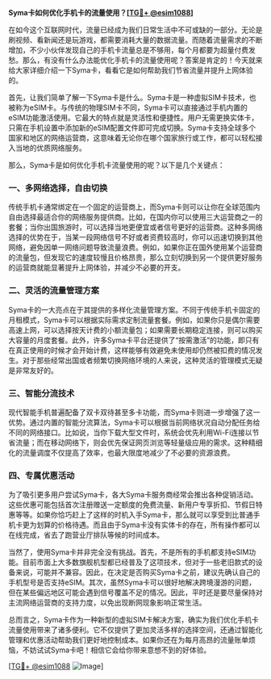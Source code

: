**Syma卡如何优化手机卡的流量使用？[[TG💪+ @esim1088](https://t.me/s/esim1088)]**

在如今这个互联网时代，流量已经成为我们日常生活中不可或缺的一部分。无论是刷视频、看新闻还是玩游戏，都需要消耗大量的数据流量。而随着流量需求的不断增加，不少小伙伴发现自己的手机卡流量总是不够用，每个月都要为超量付费发愁。那么，有没有什么办法能优化手机卡的流量使用呢？答案是肯定的！今天就来给大家详细介绍一下Syma卡，看看它是如何帮助我们节省流量并提升上网体验的。

首先，让我们简单了解一下Syma卡是什么。Syma卡是一种虚拟SIM卡技术，也被称为eSIM卡。与传统的物理SIM卡不同，Syma卡可以直接通过手机内置的eSIM功能激活使用。它最大的特点就是灵活性和便捷性。用户无需更换实体卡，只需在手机设置中添加新的eSIM配置文件即可完成切换。Syma卡支持全球多个国家和地区的网络运营商，这意味着无论你在哪个国家旅行或工作，都可以轻松接入当地的优质网络服务。

那么，Syma卡是如何优化手机卡流量使用的呢？以下是几个关键点：

### **一、多网络选择，自由切换**
传统手机卡通常绑定在一个固定的运营商上，而Syma卡则可以让你在全球范围内自由选择最适合你的网络服务提供商。比如，在国内你可以使用三大运营商之一的套餐；当你出国旅游时，可以选择当地更便宜或者信号更好的运营商。这种多网络选择的优势在于，当某一段网络信号不好或者资费较高时，你可以迅速切换到其他网络，避免因单一网络问题导致流量浪费。例如，如果你正在国外使用某个运营商的流量包，但发现它的速度较慢且价格昂贵，那么立刻切换到另一个提供更好服务的运营商就能显著提升上网体验，并减少不必要的开支。

### **二、灵活的流量管理方案**
Syma卡的一大亮点在于其提供的多样化流量管理方案。不同于传统手机卡固定的月租模式，Syma卡可以根据实际需求定制流量套餐。例如，如果你只是偶尔需要高速上网，可以选择按天计费的小额流量包；如果需要长期稳定连接，则可以购买大容量的月度套餐。此外，许多Syma卡平台还提供了“按需激活”的功能，即只有在真正使用的时候才会开始计费，这样能够有效避免未使用却仍然被扣费的情况发生。对于那些经常出国或者频繁切换网络环境的人来说，这种灵活的管理模式无疑是非常友好的。

### **三、智能分流技术**
现代智能手机普遍配备了双卡双待甚至多卡功能，而Syma卡则进一步增强了这一优势。通过内置的智能分流算法，Syma卡可以根据当前网络状况自动分配任务给不同的网络接口。比如说，当你下载大型文件时，系统会优先利用Wi-Fi连接以节省流量；而在移动网络下，则会优先保证网页浏览等轻量级应用的需求。这种精细化的流量调度不仅提高了效率，也最大限度地减少了不必要的资源浪费。

### **四、专属优惠活动**
为了吸引更多用户尝试Syma卡，各大Syma卡服务商经常会推出各种促销活动。这些优惠可能包括首次注册赠送一定额度的免费流量、新用户专享折扣、节假日特惠等等。如果你恰巧赶上了这样的时机入手Syma卡，那么就可以享受到比普通手机卡更为划算的价格待遇。而且由于Syma卡没有实体卡的存在，所有操作都可以在线完成，省去了跑营业厅排队等候的时间成本。

当然了，使用Syma卡并非完全没有挑战。首先，不是所有的手机都支持eSIM功能。目前市面上大多数旗舰机型都已经普及了这项技术，但对于一些老旧款式的设备来说，可能并不兼容。因此，在决定是否购买Syma卡之前，建议先确认自己的手机型号是否支持eSIM。其次，虽然Syma卡可以很好地解决跨境漫游的问题，但在某些偏远地区可能会遇到信号覆盖不足的情况。因此，平时还是要尽量保持对主流网络运营商的支持力度，以免出现断网现象影响正常生活。

总而言之，Syma卡作为一种新型的虚拟SIM卡解决方案，确实为我们优化手机卡流量使用带来了诸多便利。它不仅提供了更加灵活多样的选择空间，还通过智能化管理和优惠活动帮助我们更好地控制成本。如果你还在为每月高昂的流量账单烦恼，不妨试试Syma卡吧！相信它会给你带来意想不到的好体验。

[[TG💪+ @esim1088](https://t.me/s/esim1088) ![Image](https://i.postimg.cc/4NQfJmqS/Snipaste-2025-05-13-00-14-12.png)]